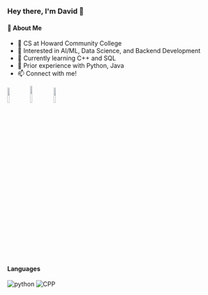 ### Hey there, I'm David 👋<br/>

#### 🧠 About Me
- 🏫 CS at Howard Community College
- 👀 Interested in AI/ML, Data Science, and Backend Development
- 🌱 Currently learning C++ and SQL
- 🤖 Prior experience with Python, Java
- 📫 Connect with me!

<a href="mailto: davidfmajek23@gmail.com"><img width="9.5%" src="https://img.shields.io/badge/Gmail-D14836?style=for-the-badge&logo=gmail&logoColor=white"></a>
<a href="https://www.linkedin.com/in/davidmajek/" target="_blank"><img width="10%" src="https://img.shields.io/badge/linkedin-%230077B5.svg?style=for-the-badge&logo=linkedin&logoColor=white"></a>
<a href="https://discord.com/users/629397264183459850" target="_blank"><img width="9.5%" src="https://img.shields.io/badge/Discord-7289DA?style=for-the-badge&logo=discord&logoColor=white"></a>

#### Languages
<img alt="python" src="https://img.shields.io/badge/python-3670A0?style=for-the-badge&logo=python&logoColor=ffdd54">
<img alt="CPP" src="[https://img.shields.io/badge/java-%23ED8B00.svg?style=for-the-badge&logo=java&logoColor=white](https://img.shields.io/badge/C++-00599C?style=flat-square&logo=C%2B%2B&logoColor=white)https://img.shields.io/badge/C++-00599C?style=flat-square&logo=C%2B%2B&logoColor=white">


